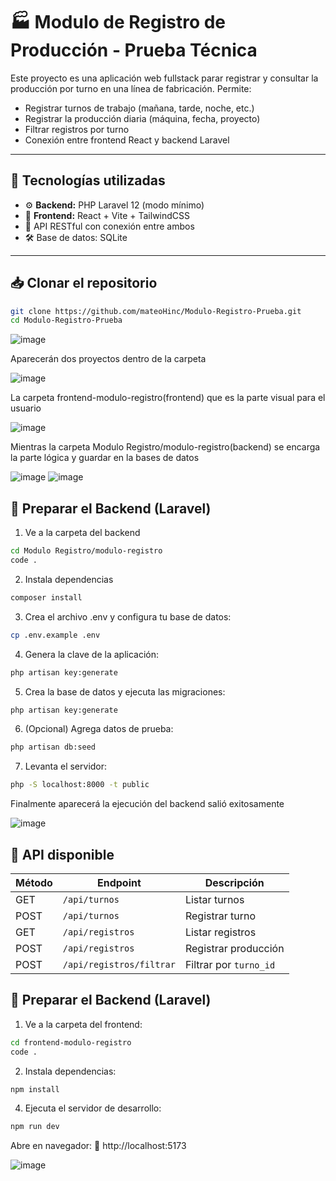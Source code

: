 # 🏭 Modulo de Registro de Producción - Prueba Técnica

Este proyecto es una aplicación web fullstack parar registrar y consultar la producción por turno en una línea de fabricación. Permite:

- Registrar turnos de trabajo (mañana, tarde, noche, etc.)
- Registrar la producción diaria (máquina, fecha, proyecto)
- Filtrar registros por turno
- Conexión entre frontend React y backend Laravel

---

## 🚀 Tecnologías utilizadas

- ⚙️ **Backend:** PHP Laravel 12 (modo mínimo)
- 🎨 **Frontend:** React + Vite + TailwindCSS
- 🔁 API RESTful con conexión entre ambos
- 🛠 Base de datos: SQLite

---

## 📥 Clonar el repositorio

```bash
git clone https://github.com/mateoHinc/Modulo-Registro-Prueba.git
cd Modulo-Registro-Prueba
```

![image](https://github.com/user-attachments/assets/22a2bbdd-55e8-420c-b962-dcfff11384cd)

Aparecerán dos proyectos dentro de la carpeta

![image](https://github.com/user-attachments/assets/98c14a20-f776-4e9b-91db-9a519682c8c4)

La carpeta frontend-modulo-registro(frontend) que es la parte visual para el usuario

![image](https://github.com/user-attachments/assets/37e9577c-9f08-4f15-b5b7-02f8355b2d70)

Mientras la carpeta Modulo Registro/modulo-registro(backend) se encarga la parte lógica y guardar en la bases de datos

![image](https://github.com/user-attachments/assets/e26f0fe5-0788-4d29-b2e6-f87e9a4aa59c)
![image](https://github.com/user-attachments/assets/2b2c3c20-c989-43e8-8df9-f9e12ed18f70)

## 🧩 Preparar el Backend (Laravel)
1. Ve a la carpeta del backend

```bash
cd Modulo Registro/modulo-registro
code .
```

2. Instala dependencias

```bash
composer install
```

3. Crea el archivo .env y configura tu base de datos:

```bash
cp .env.example .env
```

4. Genera la clave de la aplicación:

```bash
php artisan key:generate
```

5. Crea la base de datos y ejecuta las migraciones:

```bash
php artisan key:generate
```

6. (Opcional) Agrega datos de prueba:

```bash
php artisan db:seed
```

7. Levanta el servidor:

```bash
php -S localhost:8000 -t public
```
Finalmente aparecerá la ejecución del backend salió exitosamente

![image](https://github.com/user-attachments/assets/d6ed4a60-f322-40d3-8d86-b8ee47384c1c)

## 🧪 API disponible

| Método | Endpoint                  | Descripción                    |
|--------|---------------------------|--------------------------------|
| GET    | `/api/turnos`             | Listar turnos                  |
| POST   | `/api/turnos`             | Registrar turno                |
| GET    | `/api/registros`          | Listar registros               |
| POST   | `/api/registros`          | Registrar producción           |
| POST   | `/api/registros/filtrar`  | Filtrar por `turno_id`         |

## 🧩 Preparar el Backend (Laravel)
1. Ve a la carpeta del frontend:

```bash
cd frontend-modulo-registro
code .
```

2. Instala dependencias:

```bash
npm install
```

4. Ejecuta el servidor de desarrollo:

```bash
npm run dev
```

Abre en navegador:
📍 http://localhost:5173

![image](https://github.com/user-attachments/assets/170fa1be-01c3-43ee-bdec-73bad5e85ab5)
